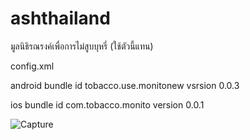 # ashthailand
มูลนิธิรณรงค์เพื่อการไม่สูบบุหรี่ (ใช้ตัวนี้แทน)

config.xml

android bundle id tobacco.use.monitonew
vsrsion 0.0.3

ios bundle id com.tobacco.monito
version 0.0.1

![Capture](https://user-images.githubusercontent.com/61493353/179477072-645cb783-daf0-4f23-a2c2-ab56fe367c5c.PNG)
